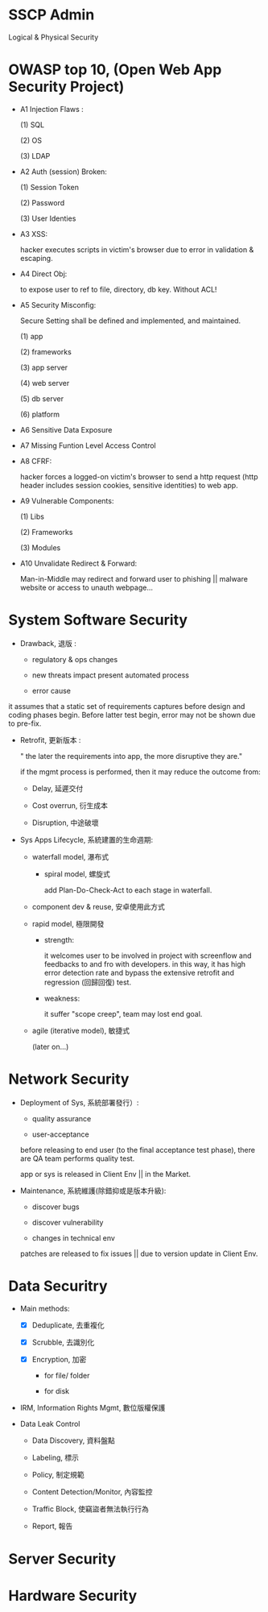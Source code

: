 # SSCP Admin

Logical & Physical Security

# OWASP top 10, (Open Web App Security Project)

* A1 Injection Flaws :

   (1) SQL
   
   (2) OS
   
   (3) LDAP   

* A2 Auth (session) Broken:

   (1) Session Token
   
   (2) Password
   
   (3) User Identies

* A3 XSS:

   hacker executes scripts in victim's browser due to error in validation & escaping.

* A4 Direct Obj:

   to expose user to ref to file, directory, db key. Without ACL!

* A5 Security Misconfig:
    
   Secure Setting shall be defined and implemented, and maintained.
   
   (1) app
   
   (2) frameworks
   
   (3) app server
   
   (4) web server
   
   (5) db server
   
   (6) platform

* A6 Sensitive Data Exposure

* A7 Missing Funtion Level Access Control

* A8 CFRF:

     hacker forces a logged-on victim's browser to send a http request (http header includes session cookies, sensitive identities) to web app.

* A9 Vulnerable Components:

    (1) Libs
    
    (2) Frameworks
    
    (3) Modules

* A10 Unvalidate Redirect & Forward:

     Man-in-Middle may redirect and forward user to phishing || malware website or access to unauth webpage...

# System Software Security

* Drawback, 退版 :

  * regulatory & ops changes
  
  * new threats impact present automated process

  * error cause

 it assumes that a static set of requirements captures before design and coding phases begin. Before latter test begin, error may not be shown due to pre-fix. 

* Retrofit, 更新版本 :

  " the later the requirements into app, the more disruptive they are."

  if the mgmt process is performed, then it may reduce the outcome from:
  
  * Delay, 延遲交付
  
  * Cost overrun, 衍生成本
  
  * Disruption, 中途破壞
  
* Sys Apps Lifecycle, 系統建置的生命週期:

  * waterfall model, 瀑布式
  
      * spiral model, 螺旋式
      
          add Plan-Do-Check-Act to each stage in waterfall.
  
  * component dev & reuse, 安卓使用此方式
  
  * rapid model, 極限開發
  
       * strength:
       
           it  welcomes user to be involved in project with screenflow and feedbacks to and fro with developers. in this way, it has high error detection rate and bypass the extensive retrofit and regression (回歸回復) test.
       
       * weakness:
       
           it suffer "scope creep", team may lost end goal.
  
  * agile (iterative model), 敏捷式
  
       (later on...)
  
  
# Network Security

* Deployment of Sys, 系統部署發行）:

    * quality assurance
    
    * user-acceptance

  before releasing to end user (to the final acceptance test phase), there are QA team performs quality test.

  app or sys is released in Client Env || in the Market.

* Maintenance, 系統維護(除錯抑或是版本升級):

   * discover bugs
   
   * discover vulnerability
   
   * changes in technical env

  patches are released to fix issues || due to version update in Client Env.
  
  
# Data Securitry

  * Main methods:
  
     - [x] Deduplicate, 去重複化
     
     - [x] Scrubble, 去識別化
     
     - [x] Encryption, 加密
     
        * for file/ folder
        
        * for disk

  * IRM, Information Rights Mgmt, 數位版權保護

  * Data Leak Control
  
      * Data Discovery, 資料盤點
      
      * Labeling, 標示
      
      * Policy, 制定規範
      
      * Content Detection/Monitor, 內容監控
      
      * Traffic Block, 使竊盜者無法執行行為
      
      * Report, 報告

# Server Security

# Hardware Security










